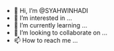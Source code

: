 - 👋 Hi, I’m @SYAHWINHADI
- 👀 I’m interested in ...
- 🌱 I’m currently learning ...
- 💞️ I’m looking to collaborate on ...
- 📫 How to reach me ...

<!---
SYAHWINHADI/SYAHWINHADI is a ✨ special ✨ repository because its `README.md` (this file) appears on your GitHub profile.
You can click the Preview link to take a look at your changes.
--->
